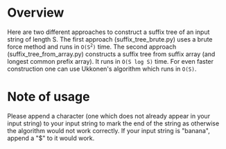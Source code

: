 # Overview
Here are two different approaches to construct a suffix tree of an input string of length S.
The first approach (suffix_tree_brute.py) uses a brute force method and runs in <code>O(S<sup>2</sup>)</code> time.
The second approach (suffix_tree_from_array.py) constructs a suffix tree from suffix array (and longest common prefix array). It runs in <code>O(S log S)</code> time.
For even faster construction one can use Ukkonen's algorithm which runs in <code>O(S)</code>.

# Note of usage
Please append a character (one which does not already appear in your input string) to your input string to mark the end of the string as otherwise the algorithm would not work correctly.
If your input string is "banana", append a "$" to it would work.
